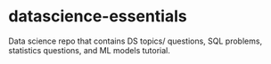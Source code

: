 # datascience-essentials
Data science repo that contains DS topics/ questions, SQL problems, statistics questions, and ML models tutorial.
